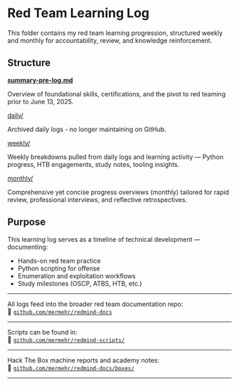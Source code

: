 # Red Team Learning Log

This folder contains my red team learning progression, structured weekly and monthly for accountability, review, and knowledge reinforcement.

## Structure

[**summary-pre-log.md**](summary-pre-log.md)

Overview of foundational skills, certifications, and the pivot to red teaming prior to June 13, 2025.

[daily/](./daily)

Archived daily logs - no longer maintaining on GitHub.

[weekly/](./weekly)

Weekly breakdowns pulled from daily logs and learning activity — Python progress, HTB engagements, study notes, tooling insights.

[monthly/](./monthly)

Comprehensive yet concise progress overviews (monthly) tailored for rapid review, professional interviews, and reflective retrospectives.

## Purpose

This learning log serves as a timeline of technical development — documenting:

- Hands-on red team practice
- Python scripting for offense
- Enumeration and exploitation workflows
- Study milestones (OSCP, ATBS, HTB, etc.)

---

All logs feed into the broader red team documentation repo:  
📎 [`github.com/mermehr/redmind-docs`](https://github.com/mermehr/redmind-docs)

---

Scripts can be found in:  
📎 [`github.com/mermehr/redmind-scripts/`](https://github.com/mermehr/redmind-scripts/)

---

Hack The Box machine reports and academy notes:  
📎 [`github.com/mermehr/redmind-docs/boxes/`](https://github.com/mermehr/boxes/)

---
